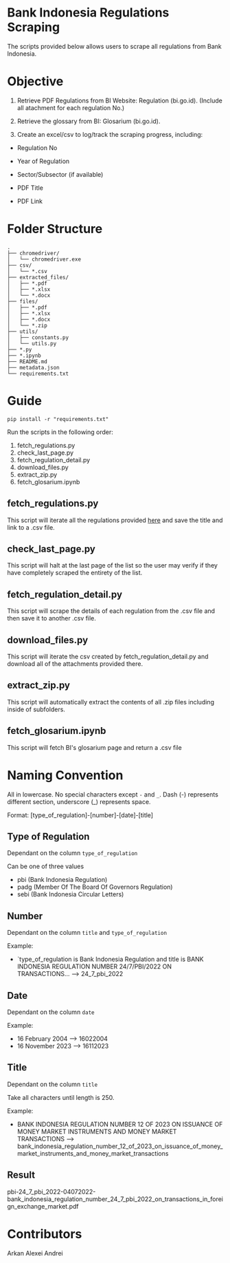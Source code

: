 # Bank Indonesia Regulations Scraping
The scripts provided below allows users to scrape all regulations from Bank Indonesia.

# Objective

1. Retrieve PDF Regulations from BI Website: Regulation (bi.go.id). (Include all atachment for each regulation No.)

2. Retrieve the glossary from BI: Glosarium (bi.go.id). 

3. Create an excel/csv to log/track the scraping progress, including: 

- Regulation No

- Year of Regulation

- Sector/Subsector (if available) 

- PDF Title

- PDF Link

# Folder Structure

```
.
├── chromedriver/
│   └── chromedriver.exe
├── csv/
│   └── *.csv
├── extracted_files/
│   ├── *.pdf
│   ├── *.xlsx
│   └── *.docx
├── files/
│   ├── *.pdf
│   ├── *.xlsx
│   ├── *.docx
│   └── *.zip
├── utils/
│   ├── constants.py
│   └── utils.py
├── *.py
├── *.ipynb
├── README.md
├── metadata.json
└── requirements.txt
```

# Guide

`pip install -r "requirements.txt"`

Run the scripts in the following order:

1. fetch_regulations.py
2. check_last_page.py
3. fetch_regulation_detail.py
4. download_files.py
5. extract_zip.py
6. fetch_glosarium.ipynb

## fetch_regulations.py
This script will iterate all the regulations provided [here](https://www.bi.go.id/en/publikasi/peraturan/Default.aspx) and save the title and link to a .csv file.

## check_last_page.py
This script will halt at the last page of the list so the user may verify if they have completely scraped the entirety of the list.

## fetch_regulation_detail.py
This script will scrape the details of each regulation from the .csv file and then save it to another .csv file.

## download_files.py
This script will iterate the csv created by fetch_regulation_detail.py and download all of the attachments provided there.

## extract_zip.py
This script will automatically extract the contents of all .zip files including inside of subfolders.

## fetch_glosarium.ipynb
This script will fetch BI's glosarium page and return a .csv file

# Naming Convention

All in lowercase. No special characters except `-` and `_`. Dash (-) represents different section, underscore (_) represents space.

Format: [type_of_regulation]-[number]-[date]-[title]

## Type of Regulation

Dependant on the column `type_of_regulation`

Can be one of three values
- pbi (Bank Indonesia Regulation)
- padg (Member Of The Board Of Governors Regulation)
- sebi (Bank Indonesia Circular Letters)

## Number

Dependant on the column `title` and `type_of_regulation`

Example:
- `type_of_regulation is Bank Indonesia Regulation and title is BANK INDONESIA REGULATION NUMBER 24/7/PBI/2022 ON TRANSACTIONS... --> 24_7_pbi_2022

## Date
Dependant on the column `date`

Example:
- 16 February 2004 --> 16022004
- 16 November 2023 --> 16112023

## Title
Dependant on the column `title`

Take all characters until length is 250.

Example:
- BANK INDONESIA REGULATION NUMBER 12 OF 2023 ON ISSUANCE OF MONEY MARKET INSTRUMENTS AND MONEY MARKET TRANSACTIONS --> bank_indonesia_regulation_number_12_of_2023_on_issuance_of_money_market_instruments_and_money_market_transactions

## Result
pbi-24_7_pbi_2022-04072022-bank_indonesia_regulation_number_24_7_pbi_2022_on_transactions_in_foreign_exchange_market.pdf

# Contributors
Arkan Alexei Andrei